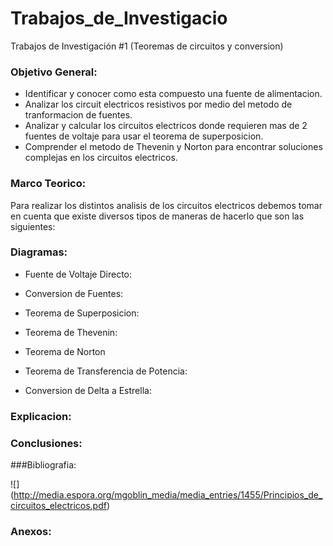 # Trabajos_de_Investigacio
Trabajos de Investigación #1 (Teoremas de circuitos y conversion)
### Objetivo General:
- Identificar y conocer como esta compuesto una fuente de alimentacion.
- Analizar los circuit electricos resistivos por medio del metodo de tranformacion de fuentes.
-  Analizar y calcular los circuitos electricos donde requieren mas de 2 fuentes de voltaje para usar el teorema de superposicion.
- Comprender el metodo de Thevenin y Norton para encontrar soluciones complejas en los circuitos electricos.

### Marco Teorico:
Para realizar los distintos analisis de los circuitos electricos debemos tomar en cuenta que existe diversos tipos de maneras de hacerlo que son las siguientes:



### Diagramas:
- Fuente de Voltaje Directo:

- Conversion de Fuentes:

- Teorema de Superposicion:
 
- Teorema de Thevenin:

- Teorema de Norton

- Teorema de Transferencia de Potencia:

- Conversion de Delta a Estrella:

### Explicacion:


### Conclusiones:


###Bibliografia:

![] (http://media.espora.org/mgoblin_media/media_entries/1455/Principios_de_circuitos_electricos.pdf)



### Anexos:

